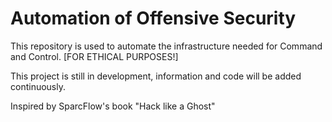 # Automation of Offensive Security

 This repository is used to automate the infrastructure needed for Command and Control. [FOR ETHICAL PURPOSES!]

 This project is still in development, information and code will be added continuously.
 
 Inspired by SparcFlow's book "Hack like a Ghost"
